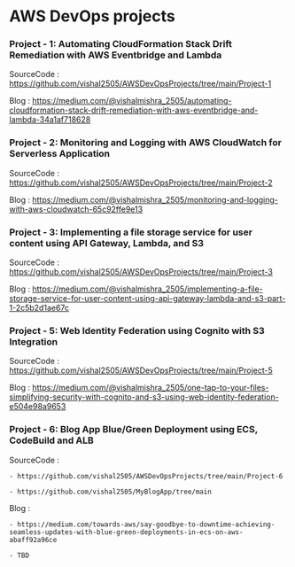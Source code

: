 # AWS DevOps projects

### Project - 1: Automating CloudFormation Stack Drift Remediation with AWS Eventbridge and Lambda

SourceCode  : https://github.com/vishal2505/AWSDevOpsProjects/tree/main/Project-1

Blog        : https://medium.com/@vishalmishra_2505/automating-cloudformation-stack-drift-remediation-with-aws-eventbridge-and-lambda-34a1af718628


### Project - 2: Monitoring and Logging with AWS CloudWatch for Serverless Application

SourceCode  : https://github.com/vishal2505/AWSDevOpsProjects/tree/main/Project-2

Blog        : https://medium.com/@vishalmishra_2505/monitoring-and-logging-with-aws-cloudwatch-65c92ffe9e13


### Project - 3: Implementing a file storage service for user content using API Gateway, Lambda, and S3

SourceCode  : https://github.com/vishal2505/AWSDevOpsProjects/tree/main/Project-3

Blog        : https://medium.com/@vishalmishra_2505/implementing-a-file-storage-service-for-user-content-using-api-gateway-lambda-and-s3-part-1-2c5b2d1ae67c


### Project - 5: Web Identity Federation using Cognito with S3 Integration

SourceCode  : https://github.com/vishal2505/AWSDevOpsProjects/tree/main/Project-5

Blog        : https://medium.com/@vishalmishra_2505/one-tap-to-your-files-simplifying-security-with-cognito-and-s3-using-web-identity-federation-e504e98a9653


### Project - 6: Blog App Blue/Green Deployment using ECS, CodeBuild and ALB

SourceCode  : 

    - https://github.com/vishal2505/AWSDevOpsProjects/tree/main/Project-6

    - https://github.com/vishal2505/MyBlogApp/tree/main

Blog        : 

    - https://medium.com/towards-aws/say-goodbye-to-downtime-achieving-seamless-updates-with-blue-green-deployments-in-ecs-on-aws-abaff92a96ce

    - TBD
        


